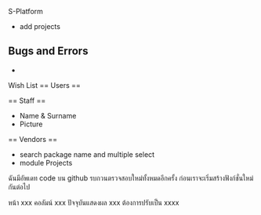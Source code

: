 S-Platform
+ add projects

Bugs and Errors 
-
-



Wish List
== Users ==

== Staff ==
- Name & Surname
- Picture

== Vendors ==
- search package name and multiple select 
- module Projects



ฉันมีอัพเดท code บน github รบกวนตรวจสอบใหม่ทั้งหมดอีกครั้ง ก่อนเราจะเริ่มสร้างฟังก์ชั่นใหม่กันต่อไป


หน้า xxx คอลัมน์ xxx ปัจจุบันแสดงผล xxx ต้องการปรับเป็น xxxx